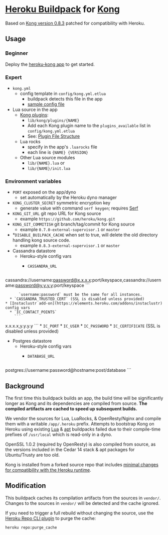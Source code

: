 [Heroku Buildpack](https://devcenter.heroku.com/articles/buildpacks) for [Kong](https://getkong.org)
=========================
Based on [Kong version 0.8.3](http://blog.mashape.com/kong-0-8-3-released/) patched for compatibility with Heroku.

Usage
-----

### Beginner

Deploy the [heroku-kong app](https://github.com/heroku/heroku-kong) to get started.

### Expert

* `kong.yml`
  * config template in `config/kong.yml.etlua`
    * buildpack detects this file in the app
    * [sample config file](config/kong.yml.etlua.sample)
* Lua source in the app
  * [Kong plugins](https://getkong.org/docs/0.8.x/plugin-development/):
    * `lib/kong/plugins/{NAME}`
    * Add each Kong plugin name to the `plugins_available` list in `config/kong.yml.etlua` 
    * See: [Plugin File Structure](https://getkong.org/docs/0.8.x/plugin-development/file-structure/)
  * Lua rocks
    * specify in the app's `.luarocks` file
    * each line is `{NAME} {VERSION}`
  * Other Lua source modules
    * `lib/{NAME}.lua` or
    * `lib/{NAME}/init.lua`

### Environment variables

  * `PORT` exposed on the app/dyno
    * set automatically by the Heroku dyno manager
  * `KONG_CLUSTER_SECRET` symmetric encryption key
    * generate value with command `serf keygen`; requires [Serf](https://www.serfdom.io/downloads.html)
  * `KONG_GIT_URL` git repo URL for Kong source
    * example `https://github.com/heroku/kong.git`
  * `KONG_GIT_COMMITISH` git branch/tag/commit for Kong source
    * example `0.7.0-external-supervisor.1` or `master`
  *
  	*`DISABLE_BUILPACK_CACHE` when set to true, will delete the old directory handling kong source code.
    * example `0.8.3-external-supervisor.1` or `master`
  * Cassandra datastore
    * Heroku-style config vars
      * `CASSANDRA_URL`
         
        ```
cassandra://username:password@x.x.x.x:port/keyspace,cassandra://username:password@y.y.y.y:port/keyspace
        ```  
        
          `username:password` must be the same for all instances.
      * `CASSANDRA_TRUSTED_CERT` (SSL is disabled unless provided)
    * [Instaclustr add-on](https://elements.heroku.com/addons/instaclustr) config vars
      * `IC_CONTACT_POINTS`
        ```
x.x.x.x,y.y.y.y
        ```
      * `IC_PORT`
      * `IC_USER`
      * `IC_PASSWORD`
      * `IC_CERTIFICATE` (SSL is disabled unless provided)
  * Postgres datastore
    * Heroku-style config vars
      * `DATABASE_URL`

        ```
postgres://username:password@hostname:post/database
        ```  

Background
----------
The first time this buildpack builds an app, the build time will be significantly longer as Kong and its dependencies are compiled from source. **The compiled artifacts are cached to speed up subsequent builds.**

We vendor the sources for Lua, LuaRocks, & OpenResty/Nginx and compile them with a writable `/app/.heroku` prefix. Attempts to bootstrap Kong on Heroku using existing [Lua](https://github.com/leafo/heroku-buildpack-lua) & [apt](https://github.com/heroku/heroku-buildpack-apt) buildpacks failed due to their compile-time prefixes of `/usr/local` which is read-only in a dyno.

OpenSSL 1.0.2 (required by OpenResty) is also compiled from source, as the versions included in the Cedar 14 stack & apt packages for Ubuntu/Trusty are too old.

Kong is installed from a forked source repo that includes [minimal changes for compatibility with the Heroku runtime](https://github.com/Mashape/kong/compare/release/0.8.3...heroku:0.8.3-external-supervisor).


Modification
------------
This buildpack caches its compilation artifacts from the sources in `vendor/`. Changes to the sources in `vendor/` will be detected and the cache ignored.

If you need to trigger a full rebuild without changing the source, use the [Heroku Repo CLI plugin](https://github.com/heroku/heroku-repo) to purge the cache:

```bash
heroku repo:purge_cache
```
